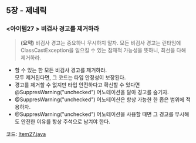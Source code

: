 ## 5장 - 제네릭

### <아이템27 > 비검사 경고를 제거하라 

> **(요약)** 비검사 경고는 중요하니 무시하지 말자. 모든 비검사 경고는 런타임에 ClassCastException을 일으킬 수 있는 잠재적 가능성을 뜻하니, 최선을 다해 제거하라.

- 할 수 있는 한 모든 비검사 경고를 제거하라.  
  모두 제거된다면, 그 코드는 타입 안정성이 보장된다.
- 경고를 제거할 수 없지만 타입 안전하다고 확신할 수 있다면 @SuppresWarning("unchecked") 어노테이션을 달아 경고를 숨기자.
- @SuppresWarning("unchecked") 어노테이션은 항상 가능한 한 좁은 범위에 적용하자.
- @SuppresWarning("unchecked") 어노테이션을 사용할 때면 그 경고를 무시해도 안전한 이유를 항상 주석으로 남겨야 한다.

코드: [Item27.java](https://github.com/ziippy/EffectiveJava/blob/master/src/chapter5/item27/Item27.java)
